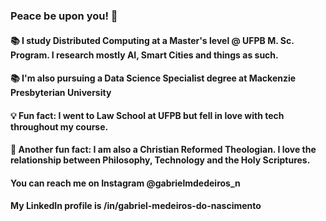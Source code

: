 ### Peace be upon you! 👋

#### 📚 I study Distributed Computing at a Master's level @ UFPB M. Sc. Program. I research mostly AI, Smart Cities and things as such.

#### 📚 I'm also pursuing a Data Science Specialist degree at Mackenzie Presbyterian University

#### 💡 Fun fact: I went to Law School at UFPB but fell in love with tech throughout my course. 

#### 🌱 Another fun fact: I am also a Christian Reformed Theologian. I love the relationship between Philosophy, Technology and the Holy Scriptures.

#### You can reach me on Instagram @gabrielmdedeiros_n

#### My LinkedIn profile is /in/gabriel-medeiros-do-nascimento

<!--
**gmnmedeiros/gmnmedeiros** is a ✨ _special_ ✨ repository because its `README.md` (this file) appears on your GitHub profile.

Here are some ideas to get you started:

- 🔭 I’m currently working on ...
- 🌱 I’m currently learning ...
- 👯 I’m looking to collaborate on ...
- 🤔 I’m looking for help with ...
- 💬 Ask me about ...
- 📫 How to reach me: ...
- 😄 Pronouns: ...
- ⚡ Fun fact: ...
-->
